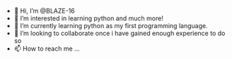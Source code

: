 - 👋 Hi, I’m @BLAZE-16
- 👀 I’m interested in learning python and much more!
- 🌱 I’m currently learning python as my first programming language.
- 💞️ I’m looking to collaborate once i have gained enough experience to do so
- 📫 How to reach me ...

<!---
BLAZE-16/BLAZE-16 is a ✨ special ✨ repository because its `README.md` (this file) appears on your GitHub profile.
You can click the Preview link to take a look at your changes.
--->

